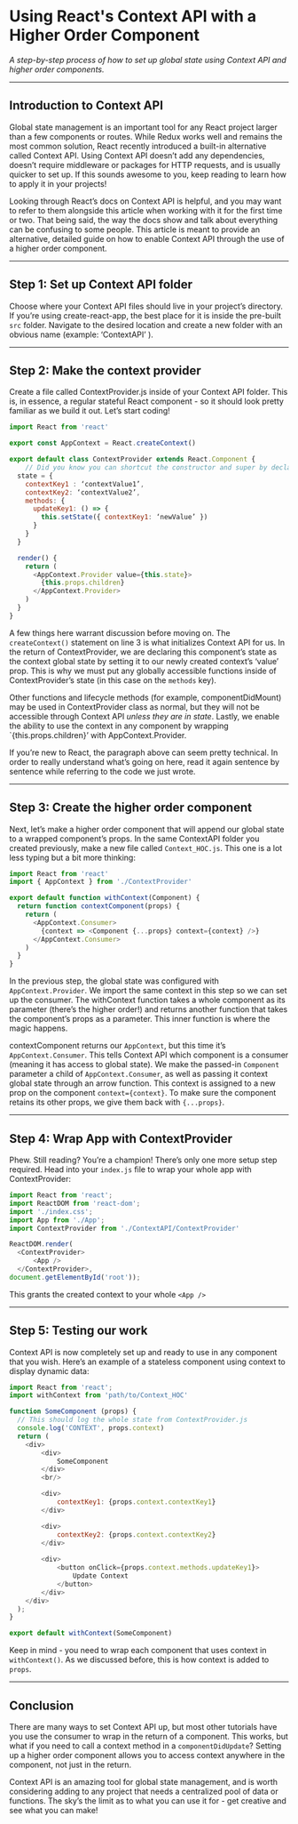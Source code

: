 # Using React's Context API with a Higher Order Component

*A step-by-step process of how to set up global state using Context API and higher order components.*

---

## Introduction to Context API
Global state management is an important tool for any React project larger than a few components or routes. While Redux works well and remains the most common solution, React recently introduced a built-in alternative called Context API. Using Context API doesn’t add any dependencies, doesn’t require middleware or packages for HTTP requests, and is usually quicker to set up. If this sounds awesome to you, keep reading to learn how to apply it in your projects!

Looking through React’s docs on Context API is helpful, and you may want to refer to them alongside this article when working with it for the first time or two. That being said, the way the docs show and talk about everything can be confusing to some people. This article is meant to provide an alternative, detailed guide on how to enable Context API through the use of a higher order component.

---

## Step 1: Set up Context API folder
Choose where your Context API files should live in your project’s directory. If you’re using create-react-app, the best place for it is inside the pre-built `src` folder. Navigate to the desired location and create a new folder with an obvious name (example: ‘ContextAPI’ ).

---

## Step 2: Make the context provider
Create a file called ContextProvider.js inside of your Context API folder. This is, in essence, a regular stateful React component - so it should look pretty familiar as we build it out. Let’s start coding!

```javascript
import React from 'react'

export const AppContext = React.createContext()

export default class ContextProvider extends React.Component {
	// Did you know you can shortcut the constructor and super by declaring state like this? Try it out if you haven’t!
  state = {
    contextKey1 : ‘contextValue1’,
    contextKey2: ‘contextValue2’,
    methods: {
      updateKey1: () => {
        this.setState({ contextKey1: ‘newValue’ })
      }
    }
  }

  render() {
    return (
      <AppContext.Provider value={this.state}>
        {this.props.children}
      </AppContext.Provider>
    )
  }
}
```

A few things here warrant discussion before moving on. The `createContext()` statement on line 3 is what initializes Context API for us. In the return of ContextProvider, we are declaring this component’s state as the context global state by setting it to our newly created context’s ‘value’ prop. This is why we must put any globally accessible functions inside of ContextProvider’s state (in this case on the `methods` key). 

Other functions and lifecycle methods (for example, componentDidMount) may be used in ContextProvider class as normal, but they will not be accessible through Context API *unless they are in state*. Lastly, we enable the ability to use the context in any component by wrapping `{this.props.children}’ with AppContext.Provider.

If you’re new to React, the paragraph above can seem pretty technical. In order to really understand what’s going on here, read it again sentence by sentence while referring to the code we just wrote.

---

## Step 3: Create the higher order component
Next, let’s make a higher order component that will append our global state to a wrapped component’s props. In the same ContextAPI folder you created previously, make a new file called `Context_HOC.js`. This one is a lot less typing but a bit more thinking:

```javascript
import React from 'react'
import { AppContext } from './ContextProvider'

export default function withContext(Component) {
  return function contextComponent(props) {
    return (
      <AppContext.Consumer>
        {context => <Component {...props} context={context} />}
      </AppContext.Consumer>
    )
  }
}
```

In the previous step, the global state was configured with `AppContext.Provider`. We import the same context in this step so we can set up the consumer. The withContext function takes a whole component as its parameter (there’s the higher order!) and returns another function that takes the component’s props as a parameter. This inner function is where the magic happens. 

contextComponent returns our `AppContext`, but this time it’s `AppContext.Consumer`. This tells Context API which component is a consumer (meaning it has access to global state). We make the passed-in `Component` parameter a child of `AppContext.Consumer`, as well as passing it context global state through an arrow function. This context is assigned to a new prop on the component `context={context}`. To make sure the component retains its other props, we give them back with `{...props}`.

---

## Step 4: Wrap App with ContextProvider
Phew. Still reading? You’re a champion! There’s only one more setup step required. Head into your `index.js` file to wrap your whole app with ContextProvider:

```javascript
import React from 'react';
import ReactDOM from 'react-dom';
import './index.css';
import App from './App';
import ContextProvider from './ContextAPI/ContextProvider'

ReactDOM.render(
  <ContextProvider>
      <App />
  </ContextProvider>,
document.getElementById('root'));
```

This grants the created context to your whole `<App />`

---

## Step 5: Testing our work
Context API is now completely set up and ready to use in any component that you wish. Here’s an example of a stateless component using context to display dynamic data: 

```javascript
import React from 'react';
import withContext from 'path/to/Context_HOC'

function SomeComponent (props) {
  // This should log the whole state from ContextProvider.js
  console.log('CONTEXT', props.context)
  return (
    <div>
        <div>
            SomeComponent
        </div>
        <br/>

        <div>
            contextKey1: {props.context.contextKey1}
        </div>

        <div>
            contextKey2: {props.context.contextKey2}
        </div>
          
        <div>
            <button onClick={props.context.methods.updateKey1}>
                Update Context
            </button>
        </div>
    </div>
  );
} 

export default withContext(SomeComponent)
```

Keep in mind - you need to wrap each component that uses context in `withContext()`. As we discussed before, this is how context is added to `props`.

---

## Conclusion
There are many ways to set Context API up, but most other tutorials have you use the consumer to wrap in the return of a component. This works, but what if you need to call a context method in a `componentDidUpdate`? Setting up a higher order component allows you to access context anywhere in the component, not just in the return.

Context API is an amazing tool for global state management, and is worth considering adding to any project that needs a centralized pool of data or functions. The sky’s the limit as to what you can use it for - get creative and see what you can make!






